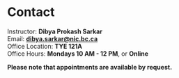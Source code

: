 # Contact
 
Instructor: **Dibya Prokash Sarkar** \
Email: **[dibya.sarkar@nic.bc.ca](mailto:dibya.sarkar@nic.bc.ca)** \
Office Location: **TYE 121A** \
Office Hours: **Mondays 10 AM - 12 PM**,  or **Online**

**Please note that appointments are available by request.**
